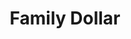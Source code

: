 ---
title: "Family Dollar"
url: /jacksonville/family-dollar-alexander-boulevard/
shop: variety store
---